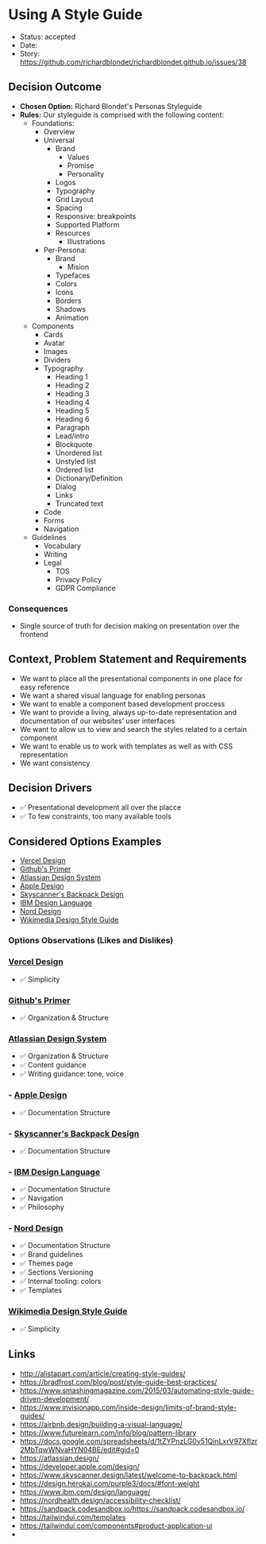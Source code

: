 # Using A Style Guide

- Status: accepted
- Date: 
- Story: https://github.com/richardblondet/richardblondet.github.io/issues/38

## Decision Outcome

- **Chosen Option:** Richard Blondet's Personas Styleguide
- **Rules:** Our styleguide is comprised with the following content:
  - Foundations:
    - Overview
    - Universal
      - Brand
        - Values
        - Promise
        - Personality
      - Logos
      - Typography
      - Grid Layout
      - Spacing
      - Responsive: breakpoints
      - Supported Platform
      - Resources
        - Illustrations
    - Per-Persona:
      - Brand
        - Mision
      - Typefaces
      - Colors
      - Icons
      - Borders
      - Shadows
      - Animation
  - Components
    - Cards
    - Avatar
    - Images
    - Dividers
    - Typography
      - Heading 1
      - Heading 2
      - Heading 3
      - Heading 4
      - Heading 5
      - Heading 6
      - Paragraph
      - Lead/intro
      - Blockquote
      - Unordered list
      - Unstyled list
      - Ordered list
      - Dictionary/Definition
      - Dialog
      - Links
      - Truncated text
    - Code
    - Forms
    - Navigation
  - Guidelines
    - Vocabulary
    - Writing
    - Legal
      - TOS
      - Privacy Policy
      - GDPR Compliance

### Consequences

- Single source of truth for decision making on presentation over the frontend

## Context, Problem Statement and Requirements

- We want to place all the presentational components in one place for easy reference
- We want a shared visual language for enabling personas
- We want to enable a component based development proccess
- We want to provide a living, always up-to-date representation and documentation of our websites’ user interfaces
- We want to allow us to view and search the styles related to a certain component
- We want to enable us to work with templates as well as with CSS representation
- We want consistency

## Decision Drivers

- ✅ Presentational development all over the placce
- ✅ To few constraints, too many available tools 

## Considered Options Examples

- [Vercel Design](https://vercel.com/design/introduction)
- [Github's Primer](https://primer.style/design/)
- [Atlassian Design System](https://atlassian.design/)
- [Apple Design](https://developer.apple.com/design/)
- [Skyscanner's Backpack Design](https://www.skyscanner.design/latest/welcome-to-backpack.html)
- [IBM Design Language](https://www.ibm.com/design/language/resources)
- [Nord Design](https://nordhealth.design/)
- [Wikimedia Design Style Guide](https://design.wikimedia.org/style-guide/)

### Options Observations (Likes and Dislikes)

### [Vercel Design](https://vercel.com/design/introduction)

- ✅ Simplicity

### [Github's Primer](https://primer.style/design/)

- ✅ Organization & Structure

### [Atlassian Design System](https://atlassian.design/)

- ✅ Organization & Structure
- ✅ Content guidance
- ✅ Writing guidance: tone, voice

### - [Apple Design](https://developer.apple.com/design/)

- ✅ Documentation Structure

### - [Skyscanner's Backpack Design](https://www.skyscanner.design/latest/welcome-to-backpack.html)

- ✅ Documentation Structure

### - [IBM Design Language](https://www.ibm.com/design/language/resources)

- ✅ Documentation Structure
- ✅ Navigation
- ✅ Philosophy

### - [Nord Design](https://nordhealth.design/)

- ✅ Documentation Structure
- ✅ Brand guidelines
- ✅ Themes page
- ✅ Sections Versioning
- ✅ Internal tooling: colors
- ✅ Templates

### [Wikimedia Design Style Guide](https://design.wikimedia.org/style-guide/)

- ✅ Simplicity

## Links

- http://alistapart.com/article/creating-style-guides/
- https://bradfrost.com/blog/post/style-guide-best-practices/
- https://www.smashingmagazine.com/2015/03/automating-style-guide-driven-development/
- https://www.invisionapp.com/inside-design/limits-of-brand-style-guides/
- https://airbnb.design/building-a-visual-language/
- https://www.futurelearn.com/info/blog/pattern-library
- https://docs.google.com/spreadsheets/d/1tZYPnzLG0y51QinLxrV97Xflzr2MbTqwWNvaHYN04BE/edit#gid=0
- https://atlassian.design/
- https://developer.apple.com/design/
- https://www.skyscanner.design/latest/welcome-to-backpack.html
- https://design.herokai.com/purple3/docs/#font-weight
- https://www.ibm.com/design/language/
- https://nordhealth.design/accessibility-checklist/
- https://sandpack.codesandbox.io/https://sandpack.codesandbox.io/
- https://tailwindui.com/templates
- https://tailwindui.com/components#product-application-ui
- 